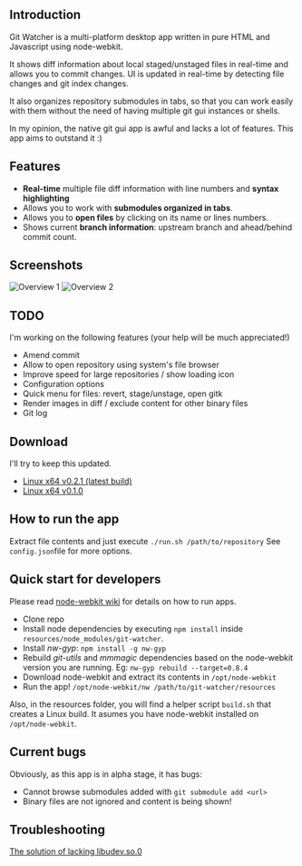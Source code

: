 ## Introduction

Git Watcher is a multi-platform desktop app written in pure HTML and Javascript using node-webkit.

It shows diff information about local staged/unstaged files in real-time and allows you to commit changes. UI is updated in real-time by detecting file changes and git index changes.

It also organizes repository submodules in tabs, so that you can work easily with them without the need of having multiple git gui instances or shells.

In my opinion, the native git gui app is awful and lacks a lot of features. This app aims to outstand it :)

## Features

* **Real-time** multiple file diff information with line numbers and **syntax highlighting**
* Allows you to work with **submodules organized in tabs**.
* Allows you to **open files** by clicking on its name or lines numbers.
* Shows current **branch information**: upstream branch and ahead/behind commit count.

## Screenshots
![Overview 1](http://screencloud.net/img/screenshots/7cebea458d52135e0e5dcdf871f88283.png)
![Overview 2](http://screencloud.net/img/screenshots/bad02238ed39de9f19ee1438fd94dc19.png)

## TODO

I'm working on the following features
(your help will be much appreciated!)

* Amend commit
* Allow to open repository using system's file browser
* Improve speed for large repositories / show loading icon
* Configuration options
* Quick menu for files: revert, stage/unstage, open gitk
* Render images in diff / exclude content for other binary files
* Git log

## Download

I'll try to keep this updated.

* [Linux x64 v0.2.1 (latest build)](https://www.dropbox.com/s/rj7w3n80jrf21fu/git-watcher-linux-x64-v0.2.1.tar.gz)
* [Linux x64 v0.1.0](https://www.dropbox.com/s/nzngdiwqw2yi2mi/git-watcher-v0.1.0.tar.gz)

## How to run the app

Extract file contents and just execute `./run.sh /path/to/repository`
See `config.json`file for more options.

## Quick start for developers

Please read [node-webkit wiki](https://github.com/rogerwang/node-webkit/wiki) for details on how to run apps.

* Clone repo 
* Install node dependencies by executing `npm install` inside `resources/node_modules/git-watcher`.
* Install *nw-gyp*: `npm install -g nw-gyp`
* Rebuild *git-utils* and *mmmagic* dependencies based on the node-webkit version you are running. Eg: `nw-gyp rebuild --target=0.8.4`
* Download node-webkit and extract its contents in `/opt/node-webkit`
* Run the app! `/opt/node-webkit/nw /path/to/git-watcher/resources`

Also, in the resources folder, you will find a helper script `build.sh` that creates a Linux build. It asumes you have node-webkit installed on `/opt/node-webkit`.

## Current bugs

Obviously, as this app is in alpha stage, it has bugs:
* Cannot browse submodules added with `git submodule add <url>`
* Binary files are not ignored and content is being shown!

## Troubleshooting

[The solution of lacking libudev.so.0](https://github.com/rogerwang/node-webkit/wiki/The-solution-of-lacking-libudev.so.0)
